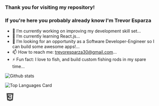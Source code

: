 ### Thank you for visiting my repository!
### If you're here you probably already know I'm Trevor Esparza


-  🔭 I’m currently working on improving my development skill set...
-  🌱 I’m currently learning React.js...
-  👯 I’m looking for an opportunity as a Software Developer-Engineer so I can build some awesome apps!...
-  📫 How to reach me: trevoresparza30@gmail.com...
-  ⚡ Fun fact: I love to fish, and build custom fishing rods in my spare time...

![Github stats](https://github-readme-stats.vercel.app/api?username=esptrev&theme=highcontrast&show_icons=true&count_private=true)

![Top Languages Card](https://github-readme-stats.vercel.app/api/top-langs/?username=esptrev&layout=compact)


<svg version="1.1" xmlns="http://www.w3.org/2000/svg" xmlns:xlink="http://www.w3.org/1999/xlink" width="32" height="32" viewBox="0 0 32 32">
<path fill="#444444" d="M16.017 21.044v0zM4.743 3.519l2.049 22.981 9.194 2.552 9.22-2.556 2.051-22.977h-22.514zM23 8.775l-0.693 7.767h-0l-0.48 5.359-0.042 0.476-5.781 1.603-5.773-1.603-0.395-4.426h2.829l0.201 2.248 3.142 0.847 0.008-0.002 0.002-0 3.134-0.846 0.329-3.655-6.579 0-0.056-0.633-0.129-1.429-0.067-0.756 7.081-0 0.258-2.886h-10.786l-0.056-0.634-0.129-1.429-0.067-0.756h14.118l-0.068 0.756z"></path>
</svg>
